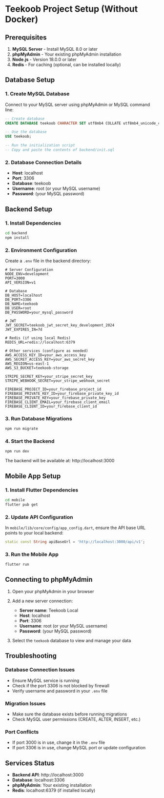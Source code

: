 # Teekoob Project Setup (Without Docker)

## Prerequisites

1. **MySQL Server** - Install MySQL 8.0 or later
2. **phpMyAdmin** - Your existing phpMyAdmin installation
3. **Node.js** - Version 18.0.0 or later
4. **Redis** - For caching (optional, can be installed locally)

## Database Setup

### 1. Create MySQL Database

Connect to your MySQL server using phpMyAdmin or MySQL command line:

```sql
-- Create database
CREATE DATABASE teekoob CHARACTER SET utf8mb4 COLLATE utf8mb4_unicode_ci;

-- Use the database
USE teekoob;

-- Run the initialization script
-- Copy and paste the contents of backend/init.sql
```

### 2. Database Connection Details

- **Host**: localhost
- **Port**: 3306
- **Database**: teekoob
- **Username**: root (or your MySQL username)
- **Password**: (your MySQL password)

## Backend Setup

### 1. Install Dependencies

```bash
cd backend
npm install
```

### 2. Environment Configuration

Create a `.env` file in the backend directory:

```env
# Server Configuration
NODE_ENV=development
PORT=3000
API_VERSION=v1

# Database
DB_HOST=localhost
DB_PORT=3306
DB_NAME=teekoob
DB_USER=root
DB_PASSWORD=your_mysql_password

# JWT
JWT_SECRET=teekoob_jwt_secret_key_development_2024
JWT_EXPIRES_IN=7d

# Redis (if using local Redis)
REDIS_URL=redis://localhost:6379

# Other services (configure as needed)
AWS_ACCESS_KEY_ID=your_aws_access_key
AWS_SECRET_ACCESS_KEY=your_aws_secret_key
AWS_REGION=us-east-1
AWS_S3_BUCKET=teekoob-storage

STRIPE_SECRET_KEY=your_stripe_secret_key
STRIPE_WEBHOOK_SECRET=your_stripe_webhook_secret

FIREBASE_PROJECT_ID=your_firebase_project_id
FIREBASE_PRIVATE_KEY_ID=your_firebase_private_key_id
FIREBASE_PRIVATE_KEY=your_firebase_private_key
FIREBASE_CLIENT_EMAIL=your_firebase_client_email
FIREBASE_CLIENT_ID=your_firebase_client_id
```

### 3. Run Database Migrations

```bash
npm run migrate
```

### 4. Start the Backend

```bash
npm run dev
```

The backend will be available at: http://localhost:3000

## Mobile App Setup

### 1. Install Flutter Dependencies

```bash
cd mobile
flutter pub get
```

### 2. Update API Configuration

In `mobile/lib/core/config/app_config.dart`, ensure the API base URL points to your local backend:

```dart
static const String apiBaseUrl = 'http://localhost:3000/api/v1';
```

### 3. Run the Mobile App

```bash
flutter run
```

## Connecting to phpMyAdmin

1. Open your phpMyAdmin in your browser
2. Add a new server connection:
   - **Server name**: Teekoob Local
   - **Host**: localhost
   - **Port**: 3306
   - **Username**: root (or your MySQL username)
   - **Password**: (your MySQL password)

3. Select the `teekoob` database to view and manage your data

## Troubleshooting

### Database Connection Issues

- Ensure MySQL service is running
- Check if the port 3306 is not blocked by firewall
- Verify username and password in your `.env` file

### Migration Issues

- Make sure the database exists before running migrations
- Check MySQL user permissions (CREATE, ALTER, INSERT, etc.)

### Port Conflicts

- If port 3000 is in use, change it in the `.env` file
- If port 3306 is in use, change MySQL port or update configuration

## Services Status

- **Backend API**: http://localhost:3000
- **Database**: localhost:3306
- **phpMyAdmin**: Your existing installation
- **Redis**: localhost:6379 (if installed locally)
